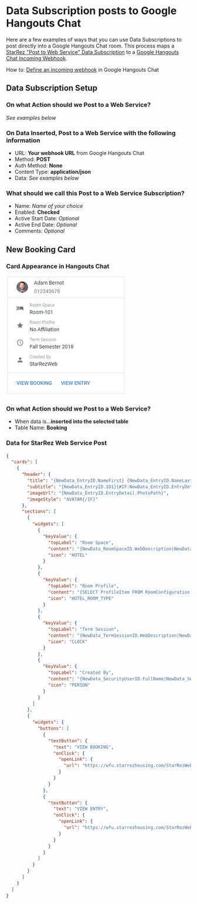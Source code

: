 # Data Subscription posts to Google Hangouts Chat

Here are a few examples of ways that you can use Data Subscriptions to post directly into a Google Hangouts Chat room. This process maps a [StarRez "Post to Web Service" Data Subscription](https://support.starrez.com/hc/en-us/articles/115000379306-Data-Subscription-Wizard-Step-3-Select-a-Task-Post-to-Web-Service-) to a [Google Hangouts Chat Incoming Webhook](https://developers.google.com/hangouts/chat/how-tos/webhooks).

How to: [Define an incoming webhook](https://developers.google.com/hangouts/chat/how-tos/webhooks#define_an_incoming_webhook) in Google Hangouts Chat


## Data Subscription Setup

### On what Action should we Post to a Web Service?
*See examples below*

### On Data Inserted, Post to a Web Service with the following information
- URL: **Your webhook URL** from Google Hangouts Chat
- Method: **POST**
- Auth Method: **None**
- Content Type: **application/json**
- Data: *See examples below*

### What should we call this Post to a Web Service Subscription?
- Name: *Name of your choice*
- Enabled: **Checked**
- Active Start Date: *Optional*
- Active End Date: *Optional*
- Comments: *Optional*

## New Booking Card

### Card Appearance in Hangouts Chat
![New Booking Card](../HangoutsChat/NewBookingCard.png "New Booking Card")

### On what Action should we Post to a Web Service?
- When data is...**inserted into the selected table**
- Table Name: **Booking**

### Data for StarRez Web Service Post
```json
{
  "cards": [
    {
      "header": {
        "title": "{NewData_EntryID.NameFirst} {NewData_EntryID.NameLast}",
        "subtitle": "{NewData_EntryID.ID1}{#IF:NewData_EntryID.EntryDetail.PhotoPath}",
        "imageUrl": "{NewData_EntryID.EntryDetail.PhotoPath}",
        "imageStyle": "AVATAR{/IF}"
      },
      "sections": [
        {
          "widgets": [
            {
              "keyValue": {
                "topLabel": "Room Space",
                "content": "{NewData_RoomSpaceID.WebDescription|NewData_RoomSpaceID.Description}",
                "icon": "HOTEL"
              }
            },
            {
              "keyValue": {
                "topLabel": "Room Profile",
                "content": "{SELECT ProfileItem FROM RoomConfiguration JOIN RoomConfigurationProfile WHERE RoomBaseID={NewData_RoomSpaceID.RoomBaseID} AND DateStart<={NewData_CheckInDate} AND DateEnd>{NewData_CheckInDate}}",
                "icon": "HOTEL_ROOM_TYPE"
              }
            },
            {
              "keyValue": {
                "topLabel": "Term Session",
                "content": "{NewData_TermSessionID.WebDescription|NewData_TermSessionID.Description}",
                "icon": "CLOCK"
              }
            },
            {
              "keyValue": {
                "topLabel": "Created By",
                "content": "{NewData_SecurityUserID.FullName|NewData_SecurityUserID.UserName}",
                "icon": "PERSON"
              }
            }
          ]
        },
        {
          "widgets": {
            "buttons": [
              {
                "textButton": {
                  "text": "VIEW BOOKING",
                  "onClick": {
                    "openLink": {
                      "url": "https://wfu.starrezhousing.com/StarRezWeb/main/directory#!entry:{NewData_EntryID}!booking:{NewData_BookingID}"
                    }
                  }
                }
              },
              {
                "textButton": {
                  "text": "VIEW ENTRY",
                  "onClick": {
                    "openLink": {
                      "url": "https://wfu.starrezhousing.com/StarRezWeb/main/directory#!entry:{NewData_EntryID}"
                    }
                  }
                }
              }
            ]
          }
        }
      ]
    }
  ]
}
```
